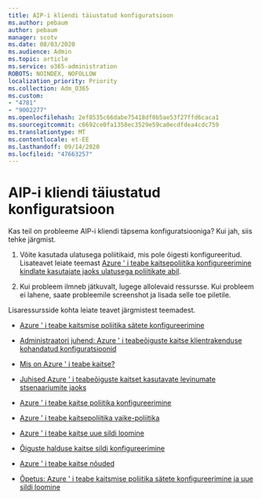 ```yaml
---
title: AIP-i kliendi täiustatud konfiguratsioon
ms.author: pebaum
author: pebaum
manager: scotv
ms.date: 08/03/2020
ms.audience: Admin
ms.topic: article
ms.service: o365-administration
ROBOTS: NOINDEX, NOFOLLOW
localization_priority: Priority
ms.collection: Adm_O365
ms.custom:
- "4781"
- "9002277"
ms.openlocfilehash: 2ef8535c66dabe75418df0b5ae53f27ffd6caca1
ms.sourcegitcommit: c6692ce0fa1358ec3529e59ca0ecdfdea4cdc759
ms.translationtype: MT
ms.contentlocale: et-EE
ms.lasthandoff: 09/14/2020
ms.locfileid: "47663257"
---
```

# <a name="aip-client-advanced-configuration"></a>AIP-i kliendi täiustatud konfiguratsioon

Kas teil on probleeme AIP-i kliendi täpsema konfiguratsiooniga? Kui jah, siis tehke järgmist.

1. Võite kasutada ulatusega poliitikaid, mis pole õigesti konfigureeritud. Lisateavet leiate teemast [Azure ' i teabe kaitsepoliitika konfigureerimine kindlate kasutajate jaoks ulatusega poliitikate abil](https://docs.microsoft.com/azure/information-protection/configure-policy-scope).

2. Kui probleem ilmneb jätkuvalt, lugege allolevaid ressursse. Kui probleem ei lahene, saate probleemile screenshot ja lisada selle toe piletile.

Lisaressursside kohta leiate teavet järgmistest teemadest.

- [Azure ' i teabe kaitsmise poliitika sätete konfigureerimine](https://docs.microsoft.com/azure/information-protection/configure-policy-settings)  
    
- [Administraatori juhend: Azure ' i teabeõiguste kaitse klientrakenduse kohandatud konfiguratsioonid](https://docs.microsoft.com/azure/information-protection/rms-client/client-admin-guide-customizations)  
    
- [Mis on Azure ' i teabe kaitse?](https://docs.microsoft.com/azure/information-protection/what-is-information-protection)  
    
- [Juhised Azure ' i teabeõiguste kaitset kasutavate levinumate stsenaariumite jaoks](https://docs.microsoft.com/azure/information-protection/how-to-guides)  
    
- [Azure ' i teabe kaitse poliitika konfigureerimine](https://docs.microsoft.com/azure/information-protection/deploy-use/configure-policy)  
    
- [Azure ' i teabe kaitsepoliitika vaike-poliitika](https://docs.microsoft.com/azure/information-protection/deploy-use/configure-policy-default)  
    
- [Azure ' i teabe kaitse uue sildi loomine](https://docs.microsoft.com/azure/information-protection/deploy-use/configure-policy-new-label)  
    
- [Õiguste halduse kaitse sildi konfigureerimine](https://docs.microsoft.com/azure/information-protection/deploy-use/configure-policy-protection)  
    
- [Azure ' i teabe kaitse nõuded](https://docs.microsoft.com/azure/information-protection/get-started/requirements)

- [Õpetus: Azure ' i teabe kaitsmise poliitika sätete konfigureerimine ja uue sildi loomine](https://docs.microsoft.com/azure/information-protection/get-started/infoprotect-quick-start-tutorial)